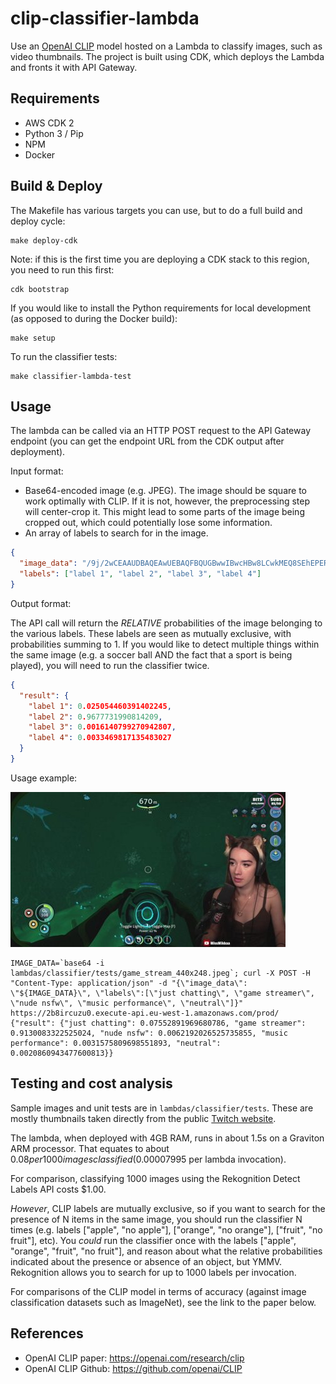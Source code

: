 # clip-classifier-lambda

Use an [OpenAI CLIP](https://openai.com/research/clip) model hosted on a Lambda to classify images, such as video thumbnails. The
project is built using CDK, which deploys the Lambda and fronts it with API Gateway.

## Requirements

- AWS CDK 2
- Python 3 / Pip
- NPM
- Docker 

## Build & Deploy

The Makefile has various targets you can use, but to do a full build and deploy cycle:

```shell
make deploy-cdk
```

Note: if this is the first time you are deploying a CDK stack to this region, you need to run this first:

```shell
cdk bootstrap
```

If you would like to install the Python requirements for local development (as opposed to during the Docker build):
```shell
make setup
```

To run the classifier tests:
```shell
make classifier-lambda-test
```

## Usage

The lambda can be called via an HTTP POST request to the API Gateway endpoint (you can get the endpoint URL from the CDK
output after deployment).

Input format:

- Base64-encoded image (e.g. JPEG). The image should be square to work optimally with CLIP. If it is not, however, the
  preprocessing step will center-crop it. This might lead to some parts of the image being cropped out, which could
  potentially lose some information.
- An array of labels to search for in the image.

```json
{
  "image_data": "/9j/2wCEAAUDBAQEAwUEBAQFBQUGBwwIBwcHBw8LCwkMEQ8SEhEPER...",
  "labels": ["label 1", "label 2", "label 3", "label 4"]
}
```

Output format:

The API call will return the _RELATIVE_ probabilities of the image belonging to the various labels. These labels are
seen as mutually exclusive, with probabilities summing to 1. If you would like to detect multiple things within the same
image (e.g. a soccer ball
AND the fact that a sport is being played), you will need to run the classifier twice.

```json
{
  "result": {
    "label 1": 0.025054460391402245,
    "label 2": 0.9677731990814209,
    "label 3": 0.0016140799270942807,
    "label 4": 0.0033469817135483027
  }
}
```

Usage example:

![game_stream_440x248.jpeg](lambdas%2Fclassifier%2Ftests%2Fgame_stream_440x248.jpeg)

```shell
IMAGE_DATA=`base64 -i lambdas/classifier/tests/game_stream_440x248.jpeg`; curl -X POST -H "Content-Type: application/json" -d "{\"image_data\": \"${IMAGE_DATA}\", \"labels\":[\"just chatting\", \"game streamer\", \"nude nsfw\", \"music performance\", \"neutral\"]}" https://2b8ircuzu0.execute-api.eu-west-1.amazonaws.com/prod/
{"result": {"just chatting": 0.07552891969680786, "game streamer": 0.9130083322525024, "nude nsfw": 0.0062192026525735855, "music performance": 0.0031575809698551893, "neutral": 0.0020860943477600813}}
```

## Testing and cost analysis

Sample images and unit tests are in `lambdas/classifier/tests`. These are mostly thumbnails taken directly from the
public [Twitch website](https://www.twitch.tv/).

The lambda, when deployed with 4GB RAM, runs in about
1.5s on a Graviton ARM processor. That equates to about $0.08 per 1000 images classified ($0.00007995 per lambda
invocation).

For comparison, classifying 1000 images using the Rekognition Detect Labels API costs $1.00.

_However_, CLIP labels are mutually exclusive, so if you want to search for the presence of N items in the same image,
you should run the classifier N times (e.g. labels ["apple", "no apple"], ["orange", "no orange"], ["fruit", "no fruit"], etc). You
_could_ run the classifier once with the labels ["apple", "orange", "fruit", "no fruit"], and reason about what
the relative probabilities indicated about the presence or absence of an object, but YMMV. Rekognition allows you to
search for up to 1000 labels per invocation.

For comparisons of the CLIP model in terms of accuracy (against image classification datasets such as ImageNet), see the link to the paper below.

## References

- OpenAI CLIP paper: https://openai.com/research/clip
- OpenAI CLIP Github: https://github.com/openai/CLIP

